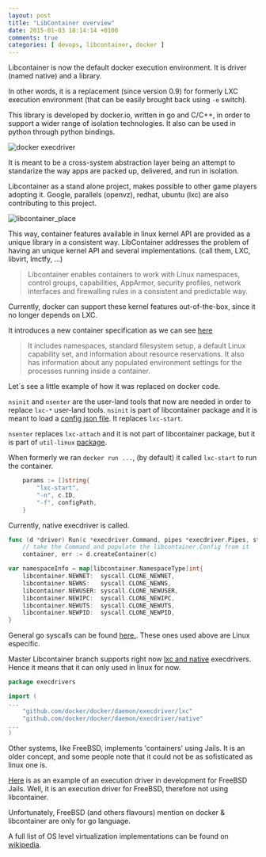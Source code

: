 ```yaml
---
layout: post
title: "LibContainer overview"
date: 2015-01-03 18:14:14 +0100
comments: true
categories: [ devops, libcontainer, docker ] 
---
```




Libcontainer is now the default docker execution environment. It is driver (named native) and a library. 

In other words, it is a replacement (since version 0.9) for formerly LXC execution environment (that can be easily brought back using `-e` switch). 

This library is developed by docker.io, written in go and C/C++, in order to support a wider range of isolation technologies. It also can be used in python through python bindings.

![docker execdriver](http://blog.docker.com/wp-content/uploads/2014/03/docker-execdriver-diagram.png)

It is meant to be a cross-system abstraction layer being an attempt to standarize the way apps are packed up, delivered, and run in isolation.

Libcontainer as a stand alone project, makes possible to other game players adopting it. Google, parallels (openvz), redhat, ubuntu (lxc) are also contributing to this project.

![libcontainer_place](http://1.bp.blogspot.com/-sxNaakTEBlg/U6Bbtglx00I/AAAAAAAAAcw/xgreTVZP4F4/s1600/libcontainer+intro.png)

This way, container features available in linux kernel API are provided as a unique library in a consistent way. LibContainer addresses the problem of having an unique kernel API and several implementations. (call them, LXC, libvirt, lmctfy, ...)

> Libcontainer enables containers to work with Linux namespaces, control groups, capabilities, AppArmor, security profiles, network interfaces and firewalling rules in a consistent and predictable way.

Currently, docker can support these kernel features out-of-the-box, since it no longer depends on LXC.

It introduces a new container specification as we can see [here](https://github.com/docker/libcontainer/blob/4940cee052ece5a8b2ea477699e7bb232de1e1f8/SPEC.md)

>  It includes namespaces, standard filesystem setup, a default Linux capability set, and information about resource reservations. It also has information about any populated environment settings for the processes running inside a container.


Let`s see a little example of how it was replaced on docker code.

`nsinit` and `nsenter` are the user-land tools that now are needed in order to replace `lxc-*` user-land tools. 
`nsinit` is part of libcontainer package and it is meant to load a [config json file](https://github.com/docker/libcontainer/blob/master/sample_configs/minimal.json). It replaces `lxc-start`.

`nsenter` replaces `lxc-attach` and it is not part of libcontainer package, but it is part of `util-linux` [package](https://www.kernel.org/pub/linux/utils/util-linux/).


When formerly we ran `docker run ...`, (by default) it called `lxc-start` to run the container. 

``` go lxc-start https://github.com/docker/docker/blob/17cacf3326edde6d177e12132f74fc0174bda1d2/daemon/execdriver/lxc/driver.go
	params := []string{
		"lxc-start",
		"-n", c.ID,
		"-f", configPath,
	}
```

Currently, native execdriver is called. 

``` go native_exec_driver https://github.com/docker/docker/blob/17cacf3326edde6d177e12132f74fc0174bda1d2/daemon/execdriver/native/driver.go
func (d *driver) Run(c *execdriver.Command, pipes *execdriver.Pipes, startCallback execdriver.StartCallback) (execdriver.ExitStatus, error) {
	// take the Command and populate the libcontainer.Config from it
	container, err := d.createContainer(c)
```

``` go native_syscalls https://github.com/docker/libcontainer/blob/1597c68f7b941fd97881155d7f077852e2914e7b/namespaces/utils.go
var namespaceInfo = map[libcontainer.NamespaceType]int{
	libcontainer.NEWNET:  syscall.CLONE_NEWNET,
	libcontainer.NEWNS:   syscall.CLONE_NEWNS,
	libcontainer.NEWUSER: syscall.CLONE_NEWUSER,
	libcontainer.NEWIPC:  syscall.CLONE_NEWIPC,
	libcontainer.NEWUTS:  syscall.CLONE_NEWUTS,
	libcontainer.NEWPID:  syscall.CLONE_NEWPID,
}
```


General go syscalls can be found [here.](http://golang.org/pkg/syscall/). These ones used above are Linux especific.


Master Libcontainer branch supports right now [lxc and native](https://github.com/docker/docker/tree/master/daemon/execdriver) execdrivers. Hence it means that it can only used in linux for now. 

``` go supported_exec_drivers https://github.com/docker/docker/blob/master/daemon/execdriver/execdrivers/execdrivers.go
package execdrivers

import (
...
	"github.com/docker/docker/daemon/execdriver/lxc"
	"github.com/docker/docker/daemon/execdriver/native"
...
)
``` 

Other systems, like FreeBSD, implements 'containers' using Jails. It is an older concept, and some people note that it could not be as sofisticated as linux one is. 

[Here](https://github.com/kzys/docker/commit/f8c4d49fda9eb7e35c88532c174fa8dca9d831ba) is as an example of an execution driver in development for FreeBSD Jails. Well, it is an execution driver for FreeBSD, therefore not using libcontainer.

Unfortunately, FreeBSD (and others flavours) mention on docker & libcontainer are only for go language.


A full list of OS level virtualization implementations can be found  on [wikipedia](http://en.wikipedia.org/wiki/Operating_system%E2%80%93level_virtualization#Implementations).
